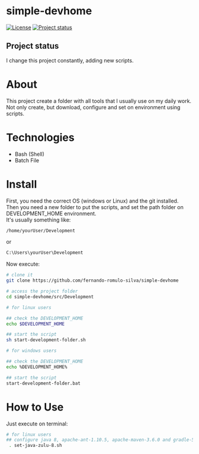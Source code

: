 # simple-devhome

[![License](https://img.shields.io/badge/License-Apache%202.0-blue.svg)](https://opensource.org/licenses/Apache-2.0)
[![Project status](https://img.shields.io/badge/Project%20status-Maintenance-orange.svg)](https://img.shields.io/badge/Project%20status-Maintenance-orange.svg)

## Project status

I change this project constantly, adding new scripts.

# About

This project create a folder with all tools that I usually use on my daily work. <br />
Not only create, but download, configure and set on environment using scripts.

# Technologies

- Bash (Shell)
- Batch File

# Install

First, you need the correct OS (windows or Linux) and the git installed. <br />
Then you need a new folder to put the scripts, and set the path folder on DEVELOPMENT_HOME environment. <br />
It's usually something like:

```bash
/home/yourUser/Development
```
or

```bash
C:\Users\yourUser\Development
```
Now execute:

```bash
# clone it
git clone https://github.com/fernando-romulo-silva/simple-devhome

# access the project folder
cd simple-devhome/src/Development

# for linux users

## check the DEVELOPMENT_HOME
echo $DEVELOPMENT_HOME

## start the script
sh start-development-folder.sh

# for windows users

## check the DEVELOPMENT_HOME
echo %DEVELOPMENT_HOME%

## start the script
start-development-folder.bat

```

# How to Use

Just execute on terminal:

```bash
# for linux users
## configure java 8, apache-ant-1.10.5, apache-maven-3.6.0 and gradle-5.1.1
 . set-java-zulu-8.sh

```